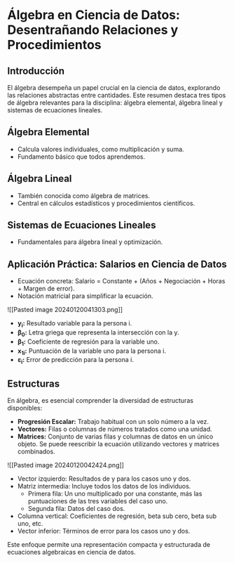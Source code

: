 # Álgebra en Ciencia de Datos: Desentrañando Relaciones y Procedimientos

## Introducción
El álgebra desempeña un papel crucial en la ciencia de datos, explorando las relaciones abstractas entre cantidades. Este resumen destaca tres tipos de álgebra relevantes para la disciplina: álgebra elemental, álgebra lineal y sistemas de ecuaciones lineales.

## Álgebra Elemental
- Calcula valores individuales, como multiplicación y suma.
- Fundamento básico que todos aprendemos.

## Álgebra Lineal
- También conocida como álgebra de matrices.
- Central en cálculos estadísticos y procedimientos científicos.

## Sistemas de Ecuaciones Lineales
- Fundamentales para álgebra lineal y optimización.

## Aplicación Práctica: Salarios en Ciencia de Datos
- Ecuación concreta: Salario = Constante + (Años + Negociación + Horas + Margen de error).
- Notación matricial para simplificar la ecuación.

![[Pasted image 20240120041303.png]]
- **y<sub>i</sub>:** Resultado variable para la persona i.
- **β<sub>0</sub>:** Letra griega que representa la intersección con la y.
- **β<sub>1</sub>:** Coeficiente de regresión para la variable uno.
- **x<sub>1i</sub>:** Puntuación de la variable uno para la persona i.
- **ε<sub>i</sub>:** Error de predicción para la persona i.


## Estructuras
En álgebra, es esencial comprender la diversidad de estructuras disponibles:

- **Progresión Escalar:** Trabajo habitual con un solo número a la vez.
- **Vectores:** Filas o columnas de números tratados como una unidad.
- **Matrices:** Conjunto de varias filas y columnas de datos en un único objeto. Se puede reescribir la ecuación utilizando vectores y matrices combinados.

![[Pasted image 20240120042424.png]]

  - Vector izquierdo: Resultados de y para los casos uno y dos.
  - Matriz intermedia: Incluye todos los datos de los individuos.
	  - Primera fila: Un uno multiplicado por una constante, más las puntuaciones de las tres variables del caso uno.
	  - Segunda fila: Datos del caso dos.
  - Columna vertical: Coeficientes de regresión, beta sub cero, beta sub uno, etc.
  - Vector inferior: Términos de error para los casos uno y dos.

Este enfoque permite una representación compacta y estructurada de ecuaciones algebraicas en ciencia de datos.
